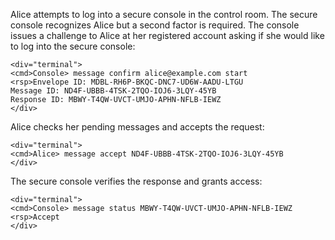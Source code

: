 
Alice attempts to log into a secure console in the control room. The secure console recognizes 
Alice but a second factor is required. The console issues a challenge to Alice at her
registered account asking if she would like to log into the secure console:


~~~~
<div="terminal">
<cmd>Console> message confirm alice@example.com start
<rsp>Envelope ID: MDBL-RH6P-BKQC-DNC7-UD6W-AADU-LTGU
Message ID: ND4F-UBBB-4TSK-2TQO-IOJ6-3LQY-45YB
Response ID: MBWY-T4QW-UVCT-UMJO-APHN-NFLB-IEWZ
</div>
~~~~

Alice checks her pending messages and accepts the request:


~~~~
<div="terminal">
<cmd>Alice> message accept ND4F-UBBB-4TSK-2TQO-IOJ6-3LQY-45YB
</div>
~~~~

The secure console verifies the response and grants access:


~~~~
<div="terminal">
<cmd>Console> message status MBWY-T4QW-UVCT-UMJO-APHN-NFLB-IEWZ
<rsp>Accept
</div>
~~~~

